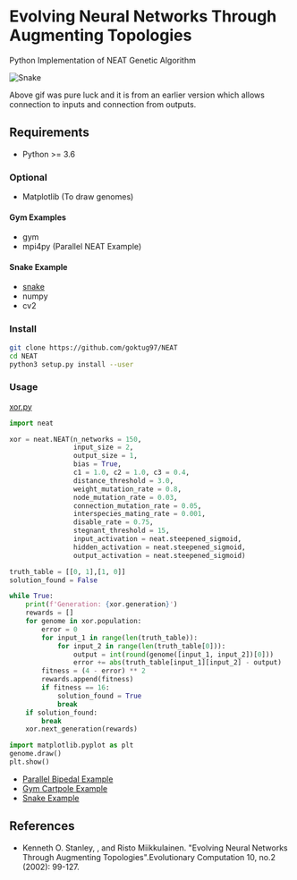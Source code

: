 Evolving Neural Networks Through Augmenting Topologies
=======================================================

Python Implementation of NEAT Genetic Algorithm

![Snake](https://raw.githubusercontent.com/goktug97/NEAT/master/snake.gif)

Above gif was pure luck and it is from an earlier version which allows connection to inputs and connection from outputs.

## Requirements
* Python >= 3.6

### Optional
* Matplotlib (To draw genomes)

#### Gym Examples
* gym
* mpi4py (Parallel NEAT Example)

#### Snake Example
* [snake](https://github.com/goktug/PythonSnake)
* numpy
* cv2

### Install

``` bash
git clone https://github.com/goktug97/NEAT
cd NEAT
python3 setup.py install --user
```

### Usage

[xor.py](https://github.com/goktug97/NEAT/blob/master/examples/xor.py)

```python
import neat

xor = neat.NEAT(n_networks = 150,
                input_size = 2,
                output_size = 1,
                bias = True,
                c1 = 1.0, c2 = 1.0, c3 = 0.4,
                distance_threshold = 3.0,
                weight_mutation_rate = 0.8,
                node_mutation_rate = 0.03,
                connection_mutation_rate = 0.05,
                interspecies_mating_rate = 0.001,
                disable_rate = 0.75,
                stegnant_threshold = 15,
                input_activation = neat.steepened_sigmoid,
                hidden_activation = neat.steepened_sigmoid,
                output_activation = neat.steepened_sigmoid)

truth_table = [[0, 1],[1, 0]]
solution_found = False

while True:
    print(f'Generation: {xor.generation}')
    rewards = []
    for genome in xor.population:
        error = 0
        for input_1 in range(len(truth_table)):
            for input_2 in range(len(truth_table[0])):
                output = int(round(genome([input_1, input_2])[0]))
                error += abs(truth_table[input_1][input_2] - output)
        fitness = (4 - error) ** 2
        rewards.append(fitness)
        if fitness == 16:
            solution_found = True
            break
    if solution_found:
        break
    xor.next_generation(rewards)

import matplotlib.pyplot as plt
genome.draw()
plt.show()
```

* [Parallel Bipedal Example](https://github.com/goktug97/NEAT/blob/master/examples/parallel_bipedal.py)
* [Gym Cartpole Example](https://github.com/goktug97/NEAT/blob/master/examples/cartpole.py)
* [Snake Example](https://github.com/goktug97/NEAT/blob/master/examples/snakeai.py)


## References
* Kenneth O. Stanley, , and Risto Miikkulainen. "Evolving Neural Networks Through Augmenting Topologies".Evolutionary Computation 10, no.2 (2002): 99-127.
